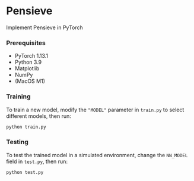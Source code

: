 # Pensieve
Implement Pensieve in PyTorch

### Prerequisites
- PyTorch 1.13.1
- Python 3.9
- Matplotlib
- NumPy
- (MacOS M1)

### Training
To train a new model, modify the `"MODEL"` parameter in `train.py` to select different models, then run:
```bash
python train.py
```

### Testing
To test the trained model in a simulated environment, change the `NN_MODEL` field in `test.py`, then run:
```bash
python test.py
```
